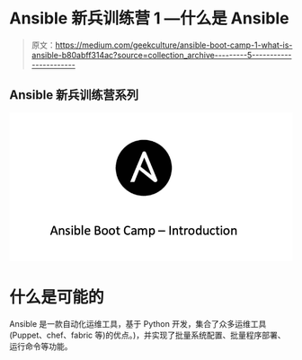 # Ansible 新兵训练营 1 —什么是 Ansible

> 原文：<https://medium.com/geekculture/ansible-boot-camp-1-what-is-ansible-b80abff314ac?source=collection_archive---------5----------------------->

## Ansible 新兵训练营系列

![](img/8e104f4187aeb7d4b54ff05ce4431d94.png)

# 什么是可能的

Ansible 是一款自动化运维工具，基于 Python 开发，集合了众多运维工具(Puppet、chef、fabric 等)的优点。)，并实现了批量系统配置、批量程序部署、运行命令等功能。